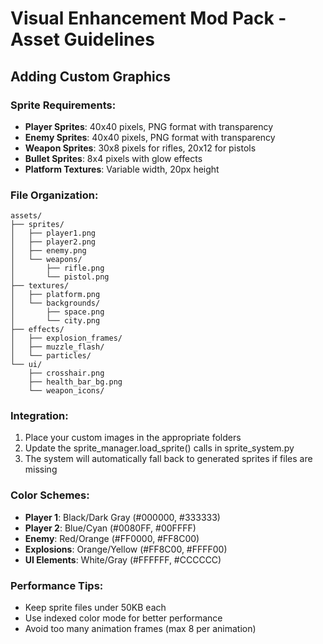 # Visual Enhancement Mod Pack - Asset Guidelines

## Adding Custom Graphics

### Sprite Requirements:
- **Player Sprites**: 40x40 pixels, PNG format with transparency
- **Enemy Sprites**: 40x40 pixels, PNG format with transparency  
- **Weapon Sprites**: 30x8 pixels for rifles, 20x12 for pistols
- **Bullet Sprites**: 8x4 pixels with glow effects
- **Platform Textures**: Variable width, 20px height

### File Organization:
```
assets/
├── sprites/
│   ├── player1.png
│   ├── player2.png
│   ├── enemy.png
│   └── weapons/
│       ├── rifle.png
│       └── pistol.png
├── textures/
│   ├── platform.png
│   └── backgrounds/
│       ├── space.png
│       └── city.png
├── effects/
│   ├── explosion_frames/
│   ├── muzzle_flash/
│   └── particles/
└── ui/
    ├── crosshair.png
    ├── health_bar_bg.png
    └── weapon_icons/
```

### Integration:
1. Place your custom images in the appropriate folders
2. Update the sprite_manager.load_sprite() calls in sprite_system.py
3. The system will automatically fall back to generated sprites if files are missing

### Color Schemes:
- **Player 1**: Black/Dark Gray (#000000, #333333)
- **Player 2**: Blue/Cyan (#0080FF, #00FFFF)  
- **Enemy**: Red/Orange (#FF0000, #FF8C00)
- **Explosions**: Orange/Yellow (#FF8C00, #FFFF00)
- **UI Elements**: White/Gray (#FFFFFF, #CCCCCC)

### Performance Tips:
- Keep sprite files under 50KB each
- Use indexed color mode for better performance
- Avoid too many animation frames (max 8 per animation)

